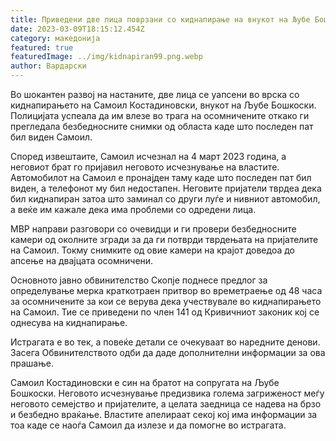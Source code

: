 ```yaml
---
title: Приведени две лица поврзани со киднапирање на внукот на Љубе Бошкоски
date: 2023-03-09T18:15:12.454Z
category: македонија
featured: true
featuredImage: ../img/kidnapiran99.png.webp
author: Вардарски
---
```


Во шокантен развој на настаните, две лица се уапсени во врска со киднапирањето на Самоил Костадиновски, внукот на Љубе Бошкоски. Полицијата успеала да им влезе во трага на осомничените откако ги прегледала безбедносните снимки од областа каде што последен пат бил виден Самоил.

Според извештаите, Самоил исчезнал на 4 март 2023 година, а неговиот брат го пријавил неговото исчезнување на властите. Автомобилот на Самоил е пронајден таму каде што последен пат бил виден, а телефонот му бил недостапен. Неговите пријатели тврдеа дека бил киднапиран затоа што заминал со други луѓе и нивниот автомобил, а веќе им кажале дека има проблеми со одредени лица.

МВР направи разговори со очевидци и ги провери безбедносните камери од околните згради за да ги потврди тврдењата на пријателите на Самоил. Токму снимките од овие камери на крајот доведоа до апсење на двајцата осомничени.

Основното јавно обвинителство Скопје поднесе предлог за определување мерка краткотраен притвор во времетраење од 48 часа за осомничените за кои се верува дека учествувале во киднапирањето на Самоил. Тие се приведени по член 141 од Кривичниот законик кој се однесува на киднапирање.

Истрагата е во тек, а повеќе детали се очекуваат во наредните денови. Засега Обвинителството одби да даде дополнителни информации за ова прашање.

Самоил Костадиновски е син на братот на сопругата на Љубе Бошкоски. Неговото исчезнување предизвика голема загриженост меѓу неговото семејство и пријателите, а целата заедница се надева на брзо и безбедно враќање. Властите апелираат секој кој има информации за тоа каде се наоѓа Самоил да излезе и да помогне во истрагата.
